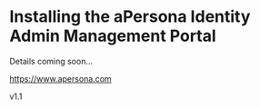 # Installing the aPersona Identity Admin Management Portal
Details coming soon...

https://www.apersona.com

v1.1

